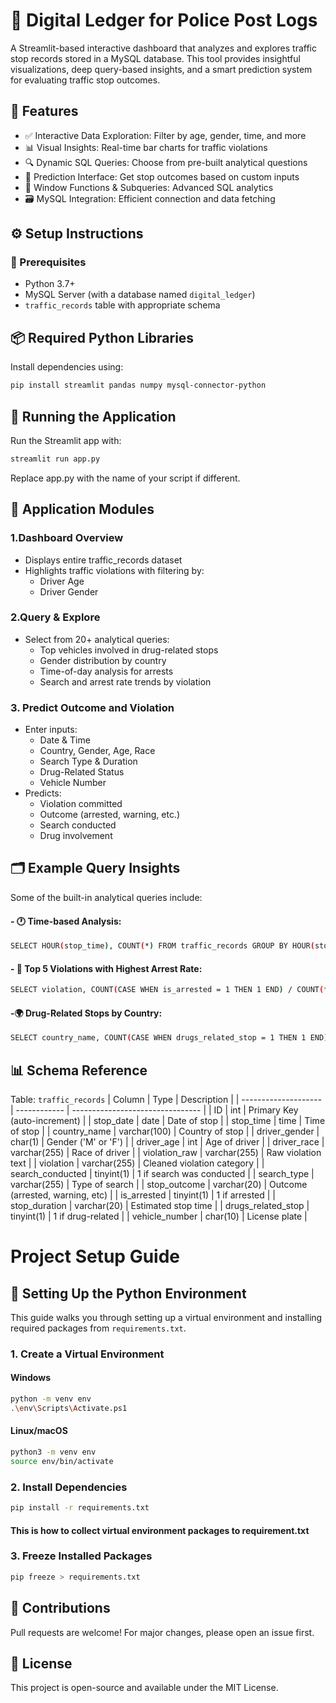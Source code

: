 # 🚦 Digital Ledger for Police Post Logs
A Streamlit-based interactive dashboard that analyzes and explores traffic stop records stored in a MySQL database. This tool provides insightful visualizations, deep query-based insights, and a smart prediction system for evaluating traffic stop outcomes.

## 📌 Features
- ✅ Interactive Data Exploration: Filter by age, gender, time, and more
- 📊 Visual Insights: Real-time bar charts for traffic violations
- 🔍 Dynamic SQL Queries: Choose from pre-built analytical questions
- 🤖 Prediction Interface: Get stop outcomes based on custom inputs
- 🧠 Window Functions & Subqueries: Advanced SQL analytics
- 🗃️ MySQL Integration: Efficient connection and data fetching

## ⚙️ Setup Instructions
### 🔧 Prerequisites
- Python 3.7+
- MySQL Server (with a database named `digital_ledger`)
- `traffic_records` table with appropriate schema

## 📦 Required Python Libraries
Install dependencies using:
```bash
pip install streamlit pandas numpy mysql-connector-python
```
## 🚀 Running the Application
Run the Streamlit app with:
```bash
streamlit run app.py
```
Replace app.py with the name of your script if different.
## 🧠 Application Modules
### 1.Dashboard Overview
- Displays entire traffic_records dataset
- Highlights traffic violations with filtering by:
  - Driver Age
  - Driver Gender
### 2.Query & Explore
- Select from 20+ analytical queries:
  - Top vehicles involved in drug-related stops
  - Gender distribution by country
  - Time-of-day analysis for arrests
  - Search and arrest rate trends by violation
### 3. Predict Outcome and Violation
- Enter inputs:
  - Date & Time
  - Country, Gender, Age, Race
  - Search Type & Duration
  - Drug-Related Status
  - Vehicle Number
- Predicts:
  - Violation committed
  - Outcome (arrested, warning, etc.)
  - Search conducted
  - Drug involvement
## 🗂️ Example Query Insights
Some of the built-in analytical queries include:
#### - 🕐 Time-based Analysis:
```bash
SELECT HOUR(stop_time), COUNT(*) FROM traffic_records GROUP BY HOUR(stop_time);
```
#### - 👮 Top 5 Violations with Highest Arrest Rate:
```bash
SELECT violation, COUNT(CASE WHEN is_arrested = 1 THEN 1 END) / COUNT(*) * 100 as arrest_rate FROM traffic_records GROUP BY violation ORDER BY arrest_rate DESC LIMIT 5
```
#### -🌍 Drug-Related Stops by Country:
```bash
SELECT country_name, COUNT(CASE WHEN drugs_related_stop = 1 THEN 1 END) / COUNT(*) * 100 FROM traffic_records GROUP BY country_name
```
## 📊 Schema Reference
Table: `traffic_records`
| Column               | Type         | Description                      |
| -------------------- | ------------ | -------------------------------- |
| ID                   | int          | Primary Key (auto-increment)     |
| stop\_date           | date         | Date of stop                     |
| stop\_time           | time         | Time of stop                     |
| country\_name        | varchar(100) | Country of stop                  |
| driver\_gender       | char(1)      | Gender ('M' or 'F')              |
| driver\_age          | int          | Age of driver                    |
| driver\_race         | varchar(255) | Race of driver                   |
| violation\_raw       | varchar(255) | Raw violation text               |
| violation            | varchar(255) | Cleaned violation category       |
| search\_conducted    | tinyint(1)   | 1 if search was conducted        |
| search\_type         | varchar(255) | Type of search                   |
| stop\_outcome        | varchar(20)  | Outcome (arrested, warning, etc) |
| is\_arrested         | tinyint(1)   | 1 if arrested                    |
| stop\_duration       | varchar(20)  | Estimated stop time              |
| drugs\_related\_stop | tinyint(1)   | 1 if drug-related                |
| vehicle\_number      | char(10)     | License plate                    |

# Project Setup Guide

## 🔧 Setting Up the Python Environment

This guide walks you through setting up a virtual environment and installing required packages from `requirements.txt`.

### 1. Create a Virtual Environment

#### Windows
```bash
python -m venv env
.\env\Scripts\Activate.ps1
```

#### Linux/macOS
```bash
python3 -m venv env
source env/bin/activate
```

### 2. Install Dependencies
```bash
pip install -r requirements.txt
```

#### This is how to collect virtual environment packages to requirement.txt
### 3. Freeze Installed Packages
```bash
pip freeze > requirements.txt
```
## 🤝 Contributions
Pull requests are welcome! For major changes, please open an issue first.
## 📄 License
This project is open-source and available under the MIT License.
